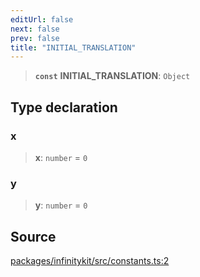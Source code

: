 ```yaml
---
editUrl: false
next: false
prev: false
title: "INITIAL_TRANSLATION"
---
```


> **`const`** **INITIAL\_TRANSLATION**: `Object`

## Type declaration

### x

> **x**: `number` = `0`

### y

> **y**: `number` = `0`

## Source

[packages/infinitykit/src/constants.ts:2](https://github.com/nodenogg-in/alpha-p2p/blob/e7369be/packages/infinitykit/src/constants.ts#L2)
